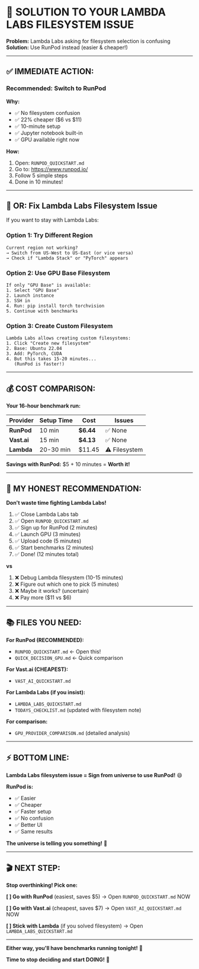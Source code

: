 # 🎯 SOLUTION TO YOUR LAMBDA LABS FILESYSTEM ISSUE

**Problem:** Lambda Labs asking for filesystem selection is confusing  
**Solution:** Use RunPod instead (easier & cheaper!)

---

## ✅ **IMMEDIATE ACTION:**

### **Recommended: Switch to RunPod**

**Why:**

- ✅ No filesystem confusion
- ✅ 22% cheaper ($6 vs $11)
- ✅ 10-minute setup
- ✅ Jupyter notebook built-in
- ✅ GPU available right now

**How:**

1. Open: `RUNPOD_QUICKSTART.md`
2. Go to: https://www.runpod.io/
3. Follow 5 simple steps
4. Done in 10 minutes!

---

## 🔧 **OR: Fix Lambda Labs Filesystem Issue**

If you want to stay with Lambda Labs:

### **Option 1: Try Different Region**

```
Current region not working?
→ Switch from US-West to US-East (or vice versa)
→ Check if "Lambda Stack" or "PyTorch" appears
```

### **Option 2: Use GPU Base Filesystem**

```
If only "GPU Base" is available:
1. Select "GPU Base"
2. Launch instance
3. SSH in
4. Run: pip install torch torchvision
5. Continue with benchmarks
```

### **Option 3: Create Custom Filesystem**

```
Lambda Labs allows creating custom filesystems:
1. Click "Create new filesystem"
2. Base: Ubuntu 22.04
3. Add: PyTorch, CUDA
4. But this takes 15-20 minutes...
   (RunPod is faster!)
```

---

## 💰 **COST COMPARISON:**

**Your 16-hour benchmark run:**

| Provider    | Setup Time | Cost      | Issues        |
| ----------- | ---------- | --------- | ------------- |
| **RunPod**  | 10 min     | **$6.44** | ✅ None       |
| **Vast.ai** | 15 min     | **$4.13** | ✅ None       |
| **Lambda**  | 20-30 min  | $11.45    | ⚠️ Filesystem |

**Savings with RunPod:** $5 + 10 minutes = **Worth it!**

---

## 🚀 **MY HONEST RECOMMENDATION:**

**Don't waste time fighting Lambda Labs!**

1. ✅ Close Lambda Labs tab
2. ✅ Open `RUNPOD_QUICKSTART.md`
3. ✅ Sign up for RunPod (2 minutes)
4. ✅ Launch GPU (3 minutes)
5. ✅ Upload code (5 minutes)
6. ✅ Start benchmarks (2 minutes)
7. ✅ Done! (12 minutes total)

**vs**

1. ❌ Debug Lambda filesystem (10-15 minutes)
2. ❌ Figure out which one to pick (5 minutes)
3. ❌ Maybe it works? (uncertain)
4. ❌ Pay more ($11 vs $6)

---

## 📚 **FILES YOU NEED:**

**For RunPod (RECOMMENDED):**

- `RUNPOD_QUICKSTART.md` ← Open this!
- `QUICK_DECISION_GPU.md` ← Quick comparison

**For Vast.ai (CHEAPEST):**

- `VAST_AI_QUICKSTART.md`

**For Lambda Labs (if you insist):**

- `LAMBDA_LABS_QUICKSTART.md`
- `TODAYS_CHECKLIST.md` (updated with filesystem note)

**For comparison:**

- `GPU_PROVIDER_COMPARISON.md` (detailed analysis)

---

## ⚡ **BOTTOM LINE:**

**Lambda Labs filesystem issue = Sign from universe to use RunPod!** 😄

**RunPod is:**

- ✅ Easier
- ✅ Cheaper
- ✅ Faster setup
- ✅ No confusion
- ✅ Better UI
- ✅ Same results

**The universe is telling you something!** 🌟

---

## 🎬 **NEXT STEP:**

**Stop overthinking! Pick one:**

**[ ] Go with RunPod** (easiest, saves $5)
→ Open `RUNPOD_QUICKSTART.md` NOW

**[ ] Go with Vast.ai** (cheapest, saves $7)
→ Open `VAST_AI_QUICKSTART.md` NOW

**[ ] Stick with Lambda** (if you solved filesystem)
→ Open `LAMBDA_LABS_QUICKSTART.md`

---

**Either way, you'll have benchmarks running tonight!** 🚀

**Time to stop deciding and start DOING!** 💪
